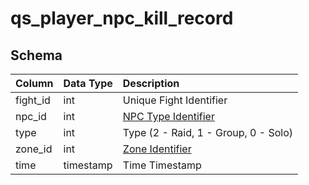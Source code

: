 # qs_player_npc_kill_record

## Schema
| Column | Data Type | Description |
| :--- | :--- | :--- |
| fight_id | int | Unique Fight Identifier |
| npc_id | int | [NPC Type Identifier](../../schema/npcs/npc_types.md) |
| type | int | Type (2 - Raid, 1 - Group, 0 - Solo) |
| zone_id | int | [Zone Identifier](../../../../server/zones/zone-list) |
| time | timestamp | Time Timestamp |

